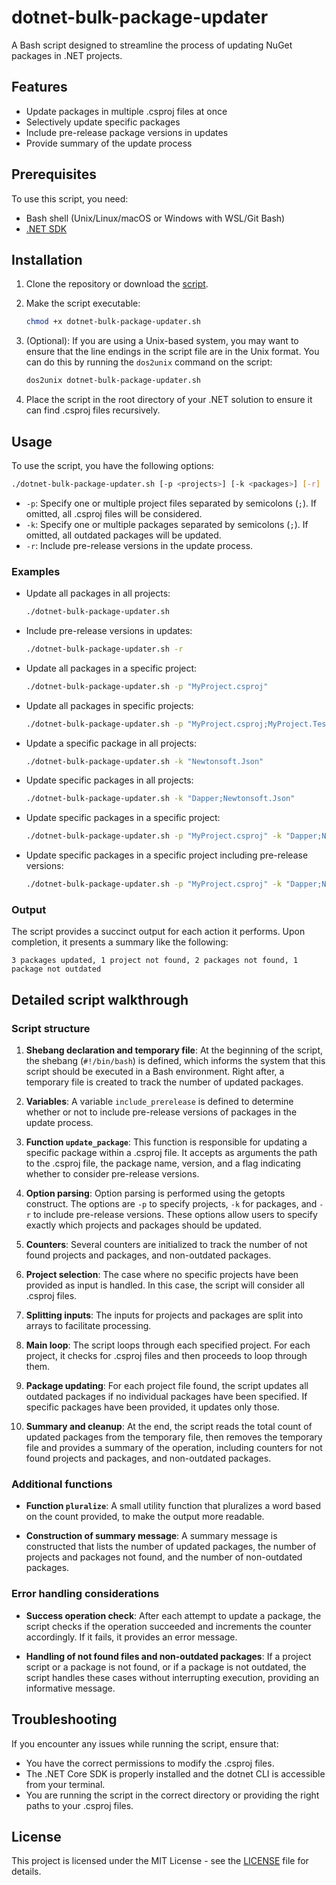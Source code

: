 # dotnet-bulk-package-updater

A Bash script designed to streamline the process of updating NuGet packages in .NET projects.

## Features

- Update packages in multiple .csproj files at once
- Selectively update specific packages
- Include pre-release package versions in updates
- Provide summary of the update process

## Prerequisites

To use this script, you need:

- Bash shell (Unix/Linux/macOS or Windows with WSL/Git Bash)
- [.NET SDK](https://dotnet.microsoft.com/en-us/download)

## Installation

1. Clone the repository or download the [script](dotnet-bulk-package-updater.sh).
2. Make the script executable:
   
   ```bash
   chmod +x dotnet-bulk-package-updater.sh
   ```

3. (Optional): If you are using a Unix-based system, you may want to ensure that the line endings in the script file are in the Unix format. You can do this by running the `dos2unix` command on the script:

   ```bash
   dos2unix dotnet-bulk-package-updater.sh
   ```
   
4. Place the script in the root directory of your .NET solution to ensure it can find .csproj files recursively.

## Usage

To use the script, you have the following options:

```bash
./dotnet-bulk-package-updater.sh [-p <projects>] [-k <packages>] [-r]
```

- `-p`: Specify one or multiple project files separated by semicolons (`;`). If omitted, all .csproj files will be considered.
- `-k`: Specify one or multiple packages separated by semicolons (`;`). If omitted, all outdated packages will be updated.
- `-r`: Include pre-release versions in the update process.

### Examples

- Update all packages in all projects:

  ```bash
  ./dotnet-bulk-package-updater.sh
  ```

- Include pre-release versions in updates:

  ```bash
  ./dotnet-bulk-package-updater.sh -r
  ```

- Update all packages in a specific project:

  ```bash
  ./dotnet-bulk-package-updater.sh -p "MyProject.csproj"
  ```
  
- Update all packages in specific projects:

  ```bash
  ./dotnet-bulk-package-updater.sh -p "MyProject.csproj;MyProject.Tests.csproj"
  ```

- Update a specific package in all projects:

  ```bash
  ./dotnet-bulk-package-updater.sh -k "Newtonsoft.Json"
  ```

- Update specific packages in all projects:

  ```bash
  ./dotnet-bulk-package-updater.sh -k "Dapper;Newtonsoft.Json"
  ```

- Update specific packages in a specific project:

  ```bash
  ./dotnet-bulk-package-updater.sh -p "MyProject.csproj" -k "Dapper;Newtonsoft.Json"
  ```

- Update specific packages in a specific project including pre-release versions:

  ```bash
  ./dotnet-bulk-package-updater.sh -p "MyProject.csproj" -k "Dapper;Newtonsoft.Json" -r
  ```

### Output

The script provides a succinct output for each action it performs. Upon completion, it presents a summary like the following:

```text
3 packages updated, 1 project not found, 2 packages not found, 1 package not outdated
```

## Detailed script walkthrough

### Script structure

1. **Shebang declaration and temporary file**: At the beginning of the script, the shebang (`#!/bin/bash`) is defined, which informs the system that this script should be executed in a Bash environment. Right after, a temporary file is created to track the number of updated packages.

2. **Variables**: A variable `include_prerelease` is defined to determine whether or not to include pre-release versions of packages in the update process.

3. **Function `update_package`**: This function is responsible for updating a specific package within a .csproj file. It accepts as arguments the path to the .csproj file, the package name, version, and a flag indicating whether to consider pre-release versions.

4. **Option parsing**: Option parsing is performed using the getopts construct. The options are `-p` to specify projects, `-k` for packages, and `-r` to include pre-release versions. These options allow users to specify exactly which projects and packages should be updated.

5. **Counters**: Several counters are initialized to track the number of not found projects and packages, and non-outdated packages.

6. **Project selection**: The case where no specific projects have been provided as input is handled. In this case, the script will consider all .csproj files.

7. **Splitting inputs**: The inputs for projects and packages are split into arrays to facilitate processing.

8. **Main loop**: The script loops through each specified project. For each project, it checks for .csproj files and then proceeds to loop through them.

9. **Package updating**: For each project file found, the script updates all outdated packages if no individual packages have been specified. If specific packages have been provided, it updates only those.

10. **Summary and cleanup**: At the end, the script reads the total count of updated packages from the temporary file, then removes the temporary file and provides a summary of the operation, including counters for not found projects and packages, and non-outdated packages.

### Additional functions

- **Function `pluralize`**: A small utility function that pluralizes a word based on the count provided, to make the output more readable.

- **Construction of summary message**: A summary message is constructed that lists the number of updated packages, the number of projects and packages not found, and the number of non-outdated packages.

### Error handling considerations

- **Success operation check**: After each attempt to update a package, the script checks if the operation succeeded and increments the counter accordingly. If it fails, it provides an error message.

- **Handling of not found files and non-outdated packages**: If a project script or a package is not found, or if a package is not outdated, the script handles these cases without interrupting execution, providing an informative message.
    
## Troubleshooting

If you encounter any issues while running the script, ensure that:

- You have the correct permissions to modify the .csproj files.
- The .NET Core SDK is properly installed and the dotnet CLI is accessible from your terminal.
- You are running the script in the correct directory or providing the right paths to your .csproj files.

## License

This project is licensed under the MIT License - see the [LICENSE](LICENSE) file for details.
